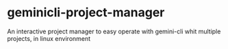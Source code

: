 # geminicli-project-manager
An interactive project manager to easy operate with gemini-cli whit multiple projects, in linux environment

